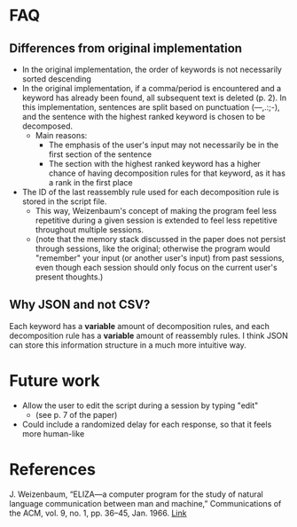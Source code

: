 # FAQ

## Differences from original implementation
- In the original implementation, the order of keywords is not necessarily sorted descending
- In the original implementation, if a comma/period is encountered and a keyword has already been found,
all subsequent text is deleted (p. 2). In this implementation, sentences are split based on punctuation (—,.:;-),
and the sentence with the highest ranked keyword is chosen to be decomposed.
    - Main reasons:
        - The emphasis of the user's input may not necessarily be in the first section of the sentence
        - The section with the highest ranked keyword has a higher chance of having decomposition rules
        for that keyword, as it has a rank in the first place
- The ID of the last reassembly rule used for each decomposition rule is stored in the script file.
    - This way, Weizenbaum's concept of making the program feel less repetitive during a given session
    is extended to feel less repetitive throughout multiple sessions.
    - (note that the memory stack discussed in the paper does not persist through sessions, like the original;
    otherwise the program would "remember" your input (or another user's input) from past sessions,
    even though each session should only focus on the current user's present thoughts.)

## Why JSON and not CSV?
Each keyword has a **variable** amount of decomposition rules,
and each decomposition rule has a **variable** amount of reassembly rules.
I think JSON can store this information structure in a much more intuitive way.

# Future work
- Allow the user to edit the script during a session by typing "edit"
    - (see p. 7 of the paper)
- Could include a randomized delay for each response, so that it feels more human-like

# References
J. Weizenbaum, “ELIZA—a computer program for the study of natural language communication between man and machine,” Communications of the ACM, vol. 9, no. 1, pp. 36–45, Jan. 1966. [Link](https://dl.acm.org/doi/10.1145/365153.365168)